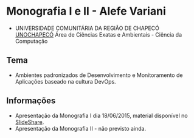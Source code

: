 Monografia I e II - Alefe Variani
==================================


- UNIVERSIDADE COMUNITÁRIA DA REGIÃO DE CHAPECÓ [UNOCHAPECÓ](http://unochapeco.edu.br/) Área de Ciências Exatas e Ambientais - Ciência da Computação

Tema
----

- Ambientes padronizados de Desenvolvimento e Monitoramento de Aplicações baseado na cultura DevOps.

Informações
-----------

- Apresentação da Monografia I dia 18/06/2015, material disponível no [SlideShare](http://www.slideshare.net/alefevariani/).
- Apresentação da Monografia II - não previsto ainda.
